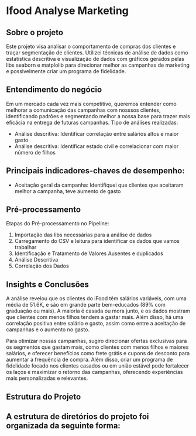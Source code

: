 # Ifood Analyse Marketing

## Sobre o projeto
Este projeto visa analisar o comportamento de compras dos clientes e traçar segmentação de clientes. Utilizei técnicas de análise de dados como estatística descritiva e visualização de dados com gráficos gerados pelas libs seaborn e matplolib para direcionar melhor as campanhas de marketing e possivelmente criar um programa de fidelidade.


## Entendimento do negócio

Em um mercado cada vez mais competitivo, queremos entender como melhorar a comunicação das campanhas com nosssos clientes, identificando padrões e segmentando melhor a nossa base para trazer mais eficácia na entrega de futuras campanhas. 
Tipo de análises realizadas:
- Análise descritiva: Identificar correlação entre salários altos e maior gasto
- Análise descritiva: Identificar estado civil e correlacionar com maior número de filhos

## Principais indicadores-chaves de desempenho:
- Aceitação geral da campanha: Identifiquei que clientes que aceitaram melhor a campanha, teve aumento de gasto

## Pré-processamento

Etapas do Pré-processamento no Pipeline:
1. Importação das libs necessárias para a análise de dados
2. Carregamento do CSV e leitura para identificar os dados que vamos trabalhar
3. Identificação e Tratamento de Valores Ausentes e duplicados
4. Análise Descritiva
5. Correlação dos Dados

## Insights e Conclusões

A análise revelou que os clientes do iFood têm salários variáveis, com uma média de 51.6K, e são em grande parte bem-educados (89% com graduação ou mais). A maioria é casada ou mora junto, e os dados mostram que clientes com menos filhos tendem a gastar mais. Além disso, há uma correlação positiva entre salário e gasto, assim como entre a aceitação de campanhas e o aumento no gasto.

Para otimizar nossas campanhas, sugiro direcionar ofertas exclusivas para os segmentos que gastam mais, como clientes com menos filhos e maiores salários, e oferecer benefícios como frete grátis e cupons de desconto para aumentar a frequência de compra. Além disso, criar um programa de fidelidade focado nos clientes casados ou em união estável pode fortalecer os laços e maximizar o retorno das campanhas, oferecendo experiências mais personalizadas e relevantes.

## Estrutura do Projeto

A estrutura de diretórios do projeto foi organizada da seguinte forma:
- 
